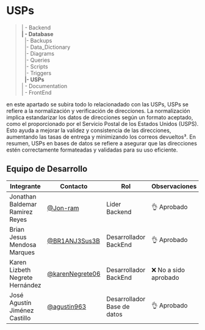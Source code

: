 # USPs
>| - Backend <br>
>**| - Database** <br>
>&nbsp;&nbsp;|- Backups<br>
>&nbsp;&nbsp;|- Data_Dictionary<br>
>&nbsp;&nbsp;|- Diagrams<br>
>&nbsp;&nbsp;|- Queries<br>
>&nbsp;&nbsp;|- Scripts<br>
>&nbsp;&nbsp;|- Triggers<br>
>&nbsp;&nbsp;**|- USPs**<br>
>| - Documentation<br>
>| - FrontEnd

en este apartado se subira todo lo relacionadado con las USPs, USPs se refiere a la normalización y verificación de direcciones. La normalización implica estandarizar los datos de direcciones según un formato aceptado, como el proporcionado por el Servicio Postal de los Estados Unidos (USPS). Esto ayuda a mejorar la validez y consistencia de las direcciones, aumentando las tasas de entrega y minimizando los correos devueltos³. En resumen, USPs en bases de datos se refiere a asegurar que las direcciones estén correctamente formateadas y validadas para su uso eficiente. 
  ## Equipo de Desarrollo
|Integrante|Contacto|Rol|Observaciones|
|----------|-------|---|-------------|
| Jonathan Baldemar Ramirez Reyes|[@Jon-ram](https://github.com/Jon-ram)|Lider Backend|👌 Aprobado
| Brian Jesus Mendosa Marques|[@BR1ANJ3Sus3B](https://github.com/BR1ANJ3Sus3B)|Desarrollador BackEnd|👌 Aprobado
| Karen Lizbeth Negrete Hernández|[@karenNegrete06](https://github.com/karenNegrete06)| Desarrollador BackEnd|❌ No a sido aprobado
| José Agustín Jiménez Castillo|[@agustin963](https://github.com/agustin963)|Desarrollador Base de datos |👌 Aprobado

